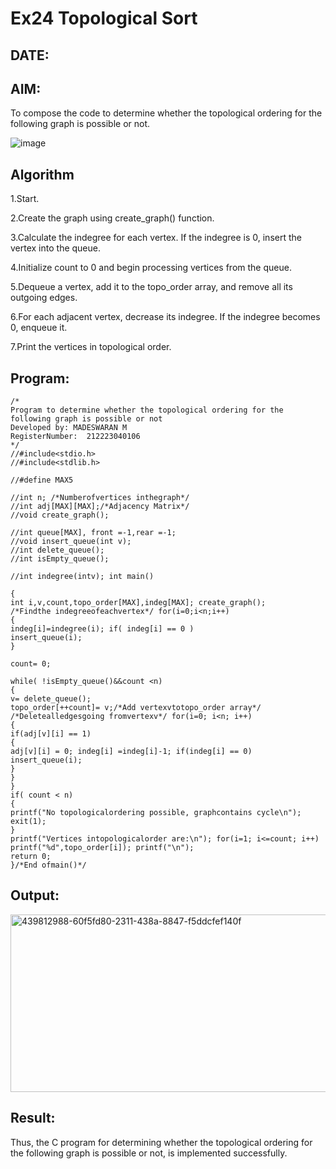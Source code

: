 # Ex24 Topological Sort
## DATE:
## AIM:
To compose the code to determine whether the topological ordering for the following graph is possible or not.

![image](https://github.com/user-attachments/assets/c74a7111-9b59-475c-aad4-9baf23d50ec0)


## Algorithm
1.Start.

2.Create the graph using create_graph() function.

3.Calculate the indegree for each vertex. If the indegree is 0, insert the vertex into the queue.

4.Initialize count to 0 and begin processing vertices from the queue.  

5.Dequeue a vertex, add it to the topo_order array, and remove all its outgoing edges.

6.For each adjacent vertex, decrease its indegree. If the indegree becomes 0, enqueue it.

7.Print the vertices in topological order.

## Program:
```
/*
Program to determine whether the topological ordering for the following graph is possible or not
Developed by: MADESWARAN M
RegisterNumber:  212223040106 
*/
//#include<stdio.h>
//#include<stdlib.h>

//#define MAX5

//int n; /*Numberofvertices inthegraph*/
//int adj[MAX][MAX];/*Adjacency Matrix*/
//void create_graph();

//int queue[MAX], front =-1,rear =-1;
//void insert_queue(int v);
//int delete_queue();
//int isEmpty_queue();

//int indegree(intv); int main()
 
{
int i,v,count,topo_order[MAX],indeg[MAX]; create_graph();
/*Findthe indegreeofeachvertex*/ for(i=0;i<n;i++)
{
indeg[i]=indegree(i); if( indeg[i] == 0 )
insert_queue(i);
}

count= 0;

while( !isEmpty_queue()&&count <n)
{
v= delete_queue();
topo_order[++count]= v;/*Add vertexvtotopo_order array*/
/*Deletealledgesgoing fromvertexv*/ for(i=0; i<n; i++)
{
if(adj[v][i] == 1)
{
adj[v][i] = 0; indeg[i] =indeg[i]-1; if(indeg[i] == 0)
insert_queue(i);
}
}
}
if( count < n)
{
printf("No topologicalordering possible, graphcontains cycle\n"); exit(1);
}
printf("Vertices intopologicalorder are:\n"); for(i=1; i<=count; i++)
printf("%d",topo_order[i]); printf("\n");
return 0;
}/*End ofmain()*/
```

## Output:

<img width="607" height="284" alt="439812988-60f5fd80-2311-438a-8847-f5ddcfef140f" src="https://github.com/user-attachments/assets/fab8a30d-4564-46f1-84ab-c2589f738ef0" />


## Result:
Thus, the C program for determining whether the topological ordering for the following graph is possible or not, is implemented successfully.
